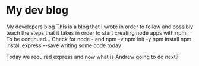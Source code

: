 # My dev blog
My developers blog
This is a blog that i wrote in order to follow and possibly teach the steps that it 
takes in order to start creating node apps with npm.
To be continued...
Check for node - and npm -v
npm init -y
npm install
npm install express --save
writing some code today

Today we required express and now what is Andrew going to do next?